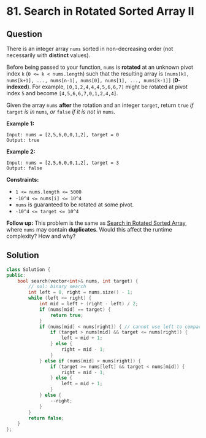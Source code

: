 # 81. Search in Rotated Sorted Array II

## Question

There is an integer array `nums` sorted in non-decreasing order \(not necessarily with **distinct** values\).

Before being passed to your function, `nums` is **rotated** at an unknown pivot index `k` \(`0 <= k < nums.length`\) such that the resulting array is `[nums[k], nums[k+1], ..., nums[n-1], nums[0], nums[1], ..., nums[k-1]]` \(**0-indexed**\). For example, `[0,1,2,4,4,4,5,6,6,7]` might be rotated at pivot index `5` and become `[4,5,6,6,7,0,1,2,4,4]`.

Given the array `nums` **after** the rotation and an integer `target`, return `true` _if_ `target` _is in_ `nums`_, or_ `false` _if it is not in_ `nums`_._

**Example 1:**

```text
Input: nums = [2,5,6,0,0,1,2], target = 0
Output: true
```

**Example 2:**

```text
Input: nums = [2,5,6,0,0,1,2], target = 3
Output: false
```

**Constraints:**

* `1 <= nums.length <= 5000`
* `-10^4 <= nums[i] <= 10^4`
* `nums` is guaranteed to be rotated at some pivot.
* `-10^4 <= target <= 10^4`

 **Follow up:** This problem is the same as [Search in Rotated Sorted Array](https://leetcode.com/problems/search-in-rotated-sorted-array/description/), where `nums` may contain **duplicates**. Would this affect the runtime complexity? How and why?

## Solution

```cpp
class Solution {
public:
    bool search(vector<int>& nums, int target) {
        // sol: binary search
        int left = 0, right = nums.size() - 1;
        while (left <= right) {
            int mid = left + (right - left) / 2;
            if (nums[mid] == target) {
                return true;
            }
            if (nums[mid] < nums[right]) { // cannot use left to compare, because it can happen that left == mid
                if (target > nums[mid] && target <= nums[right]) {
                    left = mid + 1;
                } else {
                    right = mid - 1;
                }
            } else if (nums[mid] > nums[right]) {
                if (target >= nums[left] && target < nums[mid]) {
                    right = mid - 1;
                } else {
                    left = mid + 1;
                }
            } else {
                --right;
            }
        }
        return false;
    }
};
```

